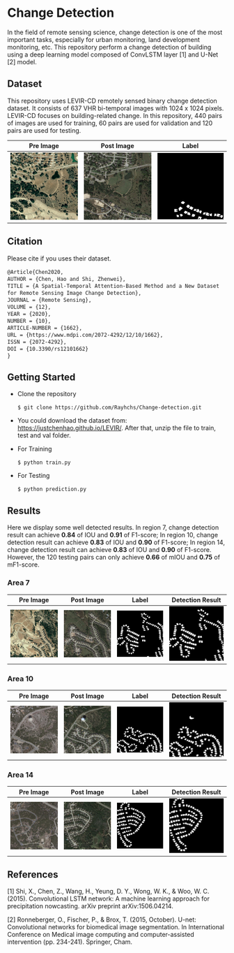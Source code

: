 # Change Detection
In the field of remote sensing science, change detection is one of the most important tasks, especially for urban monitoring, land development monitoring, etc.
This repository perform a change detection of building using a deep learning model composed of ConvLSTM layer [1] and U-Net [2] model.

## Dataset
This repository uses LEVIR-CD remotely sensed binary change detection dataset. 
It consists of 637 VHR bi-temporal images with 1024 x 1024 pixels.
LEVIR-CD focuses on building-related change.
In this repository, 440 pairs of images are used for training, 60 pairs are used for validation and 120 pairs are used for testing.

| Pre Image  | Post Image | Label |
| ------------- | ------------- |------------- |
| <img src="https://github.com/Rayhchs/Change_detection/blob/main/train/A/train_1.png" alt="Editor" width="250" title="Pre"> | <img src="https://github.com/Rayhchs/Change_detection/blob/main/train/B/train_1.png" alt="Editor" width="250" title="Post"> | <img src="https://github.com/Rayhchs/Change_detection/blob/main/train/label/train_1.png" alt="Editor" width="250" title="Label"> |

## Citation
Please cite if you uses their dataset.

    @Article{Chen2020,
    AUTHOR = {Chen, Hao and Shi, Zhenwei},
    TITLE = {A Spatial-Temporal Attention-Based Method and a New Dataset for Remote Sensing Image Change Detection},
    JOURNAL = {Remote Sensing},
    VOLUME = {12},
    YEAR = {2020},
    NUMBER = {10},
    ARTICLE-NUMBER = {1662},
    URL = {https://www.mdpi.com/2072-4292/12/10/1662},
    ISSN = {2072-4292},
    DOI = {10.3390/rs12101662}
    }
## Getting Started
* Clone the repository
        
      $ git clone https://github.com/Rayhchs/Change-detection.git
        
* You could download the dataset from: https://justchenhao.github.io/LEVIR/.
After that, unzip the file to train, test and val folder.

* For Training

      $ python train.py
        
* For Testing

      $ python prediction.py

## Results
Here we display some well detected results. 
In region 7, change detection result can achieve **0.84** of IOU and **0.91** of F1-score; In region 10, change detection result can achieve **0.83** of IOU and **0.90** of F1-score; In region 14, change detection result can achieve **0.83** of IOU and **0.90** of F1-score. 
However, the 120 testing pairs can only achieve **0.66** of mIOU and **0.75** of mF1-score.

### Area 7
| Pre Image  | Post Image | Label | Detection Result |
| ------------- | ------------- | ------------- | ------------- |
| <img src="https://github.com/Rayhchs/Change_detection/blob/main/test/A/test_7.png" alt="Editor" width="250" title="Pre"> | <img src="https://github.com/Rayhchs/Change_detection/blob/main/test/B/test_7.png" alt="Editor" width="250" title="Post"> | <img src="https://github.com/Rayhchs/Change_detection/blob/main/test/label/test_7.png" alt="Editor" width="250" title="Label"> | <img src="https://github.com/Rayhchs/Change_detection/blob/main/test/predict/7.png" alt="Editor" width="250" title="Label"> |

### Area 10
| Pre Image  | Post Image | Label | Detection Result |
| ------------- | ------------- | ------------- | ------------- |
| <img src="https://github.com/Rayhchs/Change_detection/blob/main/test/A/test_10.png" alt="Editor" width="250" title="Pre"> | <img src="https://github.com/Rayhchs/Change_detection/blob/main/test/B/test_10.png" alt="Editor" width="250" title="Post"> | <img src="https://github.com/Rayhchs/Change_detection/blob/main/test/label/test_10.png" alt="Editor" width="250" title="Label"> | <img src="https://github.com/Rayhchs/Change_detection/blob/main/test/predict/10.png" alt="Editor" width="250" title="Label"> |

### Area 14
| Pre Image  | Post Image | Label | Detection Result |
| ------------- | ------------- | ------------- | ------------- |
| <img src="https://github.com/Rayhchs/Change_detection/blob/main/test/A/test_14.png" alt="Editor" width="250" title="Pre"> | <img src="https://github.com/Rayhchs/Change_detection/blob/main/test/B/test_14.png" alt="Editor" width="250" title="Post"> | <img src="https://github.com/Rayhchs/Change_detection/blob/main/test/label/test_14.png" alt="Editor" width="250" title="Label"> | <img src="https://github.com/Rayhchs/Change_detection/blob/main/test/predict/14.png" alt="Editor" width="250" title="Label"> |

## References
[1] Shi, X., Chen, Z., Wang, H., Yeung, D. Y., Wong, W. K., & Woo, W. C. (2015). Convolutional LSTM network: A machine learning approach for precipitation nowcasting. arXiv preprint arXiv:1506.04214.

[2] Ronneberger, O., Fischer, P., & Brox, T. (2015, October). U-net: Convolutional networks for biomedical image segmentation. In International Conference on Medical image computing and computer-assisted intervention (pp. 234-241). Springer, Cham.
